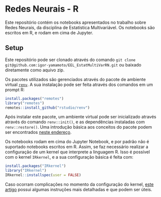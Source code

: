 # Redes Neurais - R
Este repositório contém os notebooks apresentados no trabalho sobre Redes Neurais, da disciplina de Estatística Multivariável. Os notebooks são escritos em R, e rodam em cima de Jupyter.

## Setup
Este repositório pode ser clonado através do comando `git clone git@github.com:igor-yamamoto/EEL_EstatMultiVarRN.git` ou baixado diretamente como aquivo zip.

Os pacotes utilizados são gerenciados através do pacote de ambiente virtual [`renv`](https://github.com/rstudio/renv). A sua instalação pode ser feita através dos comandos em um prompt R:
``` r 
install.packages("remotes")
library("remotes")
remotes::install_github("rstudio/renv")
```

Após instalar este pacote, um ambiente virtual pode ser inicializado através através do comando `renv::init()`, e as dependências instaladas com `renv::restore()`. Uma introdução básica aos conceitos do pacote podem ser encontrados [neste endereço](https://rstudio.github.io/renv/articles/renv.html).

Os notebooks rodam em cima do Jupyter Notebook, e por padrão não é suportado notebooks escritos em R. Assim, se faz necessário realizar a configuração de um kernel que interprete a linguagem R. Isso é possível com o kernel `IRkernel`, e a sua configuração básica é feita com:
``` r
install.packages("IRkernel")
library("IRkernel")
IRkernel::installspec(user = FALSE)
``` 
Caso ocorram complicações no momento da configuração do kernel, [este artigo](https://dzone.com/articles/using-r-on-jupyternbspnotebook) possui algumas instruções mais detalhadas e que podem ser úteis. 